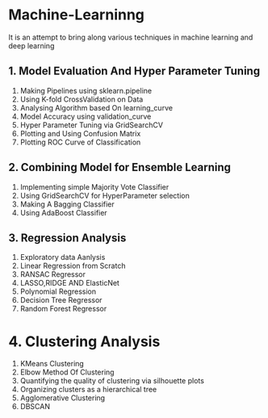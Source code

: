 # Machine-Learninng
It is an attempt to bring along various techniques in machine learning and deep learning
## 1. Model Evaluation And Hyper Parameter Tuning
1. Making Pipelines using sklearn.pipeline
2. Using K-fold CrossValidation on Data
3. Analysing Algorithm based On learning_curve
4. Model Accuracy using validation_curve
5. Hyper Parameter Tuning via GridSearchCV
6. Plotting and Using Confusion Matrix
7. Plotting ROC Curve of Classification
## 2. Combining Model for Ensemble Learning
1. Implementing simple Majority Vote Classifier
2. Using GridSearchCV for HyperParameter selection
3. Making A Bagging Classifier
4. Using AdaBoost Classifier
## 3. Regression Analysis
1. Exploratory data Aanlysis
2. Linear Regression from Scratch
3. RANSAC Regressor
4. LASSO,RIDGE AND ElasticNet
5. Polynomial Regression
6. Decision Tree Regressor
7. Random Forest Regressor
# 4. Clustering Analysis
1. KMeans Clustering
2. Elbow Method Of Clustering
3. Quantifying the quality of clustering via silhouette plots
4. Organizing clusters as a hierarchical tree
5. Agglomerative Clustering
6. DBSCAN
